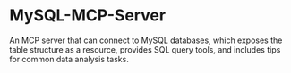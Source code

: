 # MySQL-MCP-Server
An MCP server that can connect to MySQL databases, which exposes the table structure as a resource, provides SQL query tools, and includes tips for common data analysis tasks.
